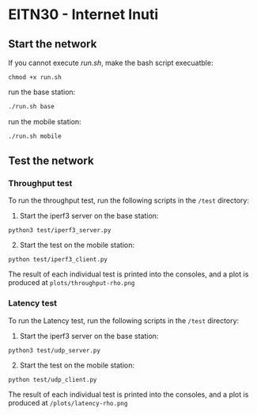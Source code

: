 # EITN30 - Internet Inuti

## Start the network
If you cannot execute *run.sh*, make the bash script execuatble: 
```
chmod +x run.sh
```

run the base station:
```bash
./run.sh base
```
run the mobile station:
```bash
./run.sh mobile
```

## Test the network

### Throughput test
To run the throughput test, run the following scripts in the `/test` directory:

1. Start the iperf3 server on the base station:
```
python3 test/iperf3_server.py
```
2. Start the test on the mobile station:
```
python test/iperf3_client.py 
```
The result of each individual test is printed into the consoles, and a plot is produced at `plots/throughput-rho.png`

### Latency test
To run the Latency test, run the following scripts in the `/test` directory:

1. Start the iperf3 server on the base station:
```
python3 test/udp_server.py
```
2. Start the test on the mobile station:
```
python test/udp_client.py
```
The result of each individual test is printed into the consoles, and a plot is produced at `/plots/latency-rho.png`
